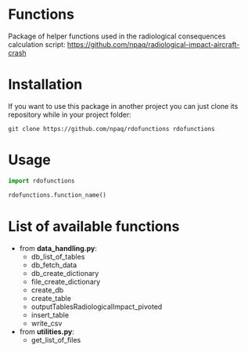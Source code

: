 # Functions

Package of helper functions used in the radiological consequences calculation script: https://github.com/npaq/radiological-impact-aircraft-crash

# Installation

If you want to use this package in another project you can just clone its repository while in your project folder:

    git clone https://github.com/npaq/rdofunctions rdofunctions
    
# Usage

```python
import rdofunctions

rdofunctions.function_name()
```

# List of available functions

- from __data_handling.py__:
    - db_list_of_tables
    - db_fetch_data
    - db_create_dictionary
    - file_create_dictionary
    - create_db
    - create_table
    - outputTablesRadiologicalImpact_pivoted
    - insert_table
    - write_csv
- from __utilities.py__:
    - get_list_of_files
